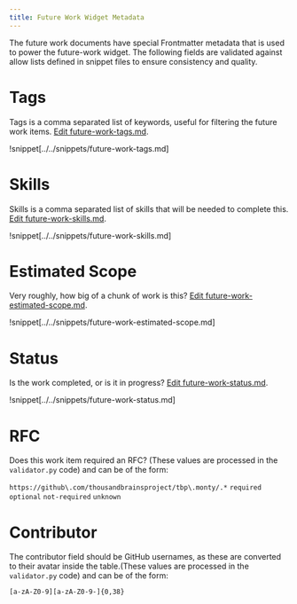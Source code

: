 ```yaml
---
title: Future Work Widget Metadata
---
```


The future work documents have special Frontmatter metadata that is used to power the future-work widget.  The following fields are validated against allow lists defined in snippet files to ensure consistency and quality.

# Tags

Tags is a comma separated list of keywords, useful for filtering the future work items. [Edit future-work-tags.md](https://github.com/thousandbrainsproject/tbp.monty/edit/main/docs/snippets/future-work-tags.md).

!snippet[../../snippets/future-work-tags.md]

# Skills

Skills is a comma separated list of skills that will be needed to complete this. [Edit future-work-skills.md](https://github.com/thousandbrainsproject/tbp.monty/edit/main/docs/snippets/future-work-skills.md).

!snippet[../../snippets/future-work-skills.md]

# Estimated Scope

Very roughly, how big of a chunk of work is this? [Edit future-work-estimated-scope.md](https://github.com/thousandbrainsproject/tbp.monty/edit/main/docs/snippets/future-work-estimated-scope.md).

!snippet[../../snippets/future-work-estimated-scope.md]

# Status

Is the work completed, or is it in progress? [Edit future-work-status.md](https://github.com/thousandbrainsproject/tbp.monty/edit/main/docs/snippets/future-work-status.md).

!snippet[../../snippets/future-work-status.md]

# RFC

Does this work item required an RFC? (These values are processed in the `validator.py` code) and can be of the form:

`https://github\.com/thousandbrainsproject/tbp\.monty/.*` `required` `optional` `not-required` `unknown`

# Contributor

The contributor field should be GitHub usernames, as these are converted to their avatar inside the table.(These values are processed in the `validator.py` code) and can be of the form:

`[a-zA-Z0-9][a-zA-Z0-9-]{0,38}`